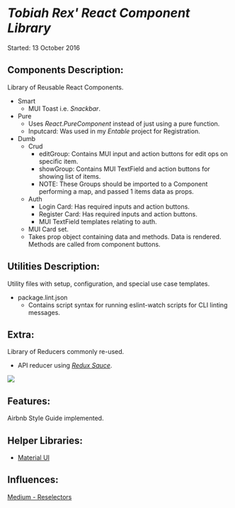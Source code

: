 # _Tobiah Rex' React Component Library_
Started: 13 October 2016

## Components Description:
Library of Reusable React Components.
  * Smart
    - MUI Toast i.e. _Snackbar_.
  * Pure
    * Uses _React.PureComponent_ instead of just using a pure function.
    - Inputcard: Was used in my _Entable_ project for Registration.
  * Dumb
    * Crud
      - editGroup: Contains MUI input and action buttons for edit ops on specific item.
      - showGroup: Contains MUI TextField and action buttons for showing list of items.
      - NOTE: These Groups should be imported to a Component performing a map, and passed 1 items data as props.
    * Auth
      - Login Card: Has required inputs and action buttons.
      - Register Card: Has required inputs and action buttons.
      - MUI TextField templates relating to auth.
    * MUI Card set.
    - Takes prop object containing data and methods.  Data is rendered. Methods are called from component buttons.

## Utilities Description:
Utility files with setup, configuration, and special use case templates.
  * package.lint.json
    - Contains script syntax for running eslint-watch scripts for CLI linting messages.

## Extra:
Library of Reducers commonly re-used.
  * API reducer using [_Redux Sauce_](https://github.com/skellock/reduxsauce).

  <img src="http://i.imgur.com/HWXeDSS.png" />

## Features:
Airbnb Style Guide implemented.

## Helper Libraries:
* [Material UI](http://www.material-ui.com/#/components/raised-button)

## Influences:
[Medium - Reselectors](https://medium.com/@esamatti/react-js-pure-render-performance-anti-pattern-fb88c101332f#.z954pl30z)
<!-- ## Updates: -->
